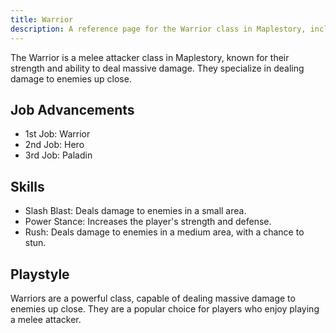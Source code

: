 ```yaml
---
title: Warrior
description: A reference page for the Warrior class in Maplestory, including their skills, playstyle, and job advancements.
---
```


The Warrior is a melee attacker class in Maplestory, known for their strength and ability to deal massive damage. They specialize in dealing damage to enemies up close.

## Job Advancements

* 1st Job: Warrior
* 2nd Job: Hero
* 3rd Job: Paladin

## Skills

* Slash Blast: Deals damage to enemies in a small area.
* Power Stance: Increases the player's strength and defense.
* Rush: Deals damage to enemies in a medium area, with a chance to stun.

## Playstyle

Warriors are a powerful class, capable of dealing massive damage to enemies up close. They are a popular choice for players who enjoy playing a melee attacker.